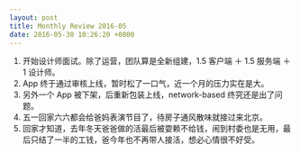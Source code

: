 ```yaml
---
layout: post
title: Monthly Review 2016-05
date: 2016-05-30 10:26:20 +0800
---
```


1. 开始设计师面试。除了运营，团队算是全新组建，1.5 客户端 ＋ 1.5 服务端 ＋ 1 设计师。
2. App 终于通过审核上线，暂时松了一口气，近一个月的压力实在是大。
3. 另外一个 App 被下架，后重新包装上线，network-based 终究还是出了问题。
4. 五一回家六六都会给爸妈表演节目了，待房子通风散味就接过来北京。
3. 回家才知道，去年冬天爸爸做的活最后被耍赖不给钱，闹到村委也是无用，最后只结了一半的工钱，爸今年也不再带人接活，想必心情很不好受。
